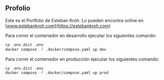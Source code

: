 ## Profolio

Este es el Portfolio de Esteban Kroh.
Lo pueden encontra online en [www.estebankroh.com](https://estebankroh.com)

Para correr el contenedor en desarrollo ejecutar los siguientes comando:

```bash
cp .env.dist .env
docker compose -f .docker/compose.yaml up dev
```

Para correr el contenedor en producción ejecutar los siguientes comando:

```bash
cp .env.dist .env
docker compose -f .docker/compose.yaml up prod
```
